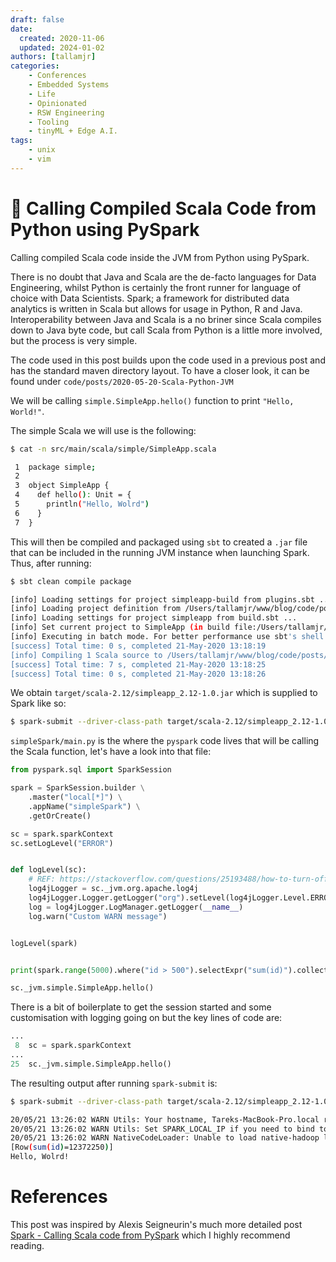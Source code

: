 ```yaml
---
draft: false
date:
  created: 2020-11-06
  updated: 2024-01-02
authors: [tallamjr]
categories:
    - Conferences
    - Embedded Systems
    - Life
    - Opinionated
    - RSW Engineering
    - Tooling
    - tinyML + Edge A.I.
tags:
    - unix
    - vim
---
```


# 🐍 **Calling Compiled Scala Code from Python using PySpark**

Calling compiled Scala code inside the JVM from Python using PySpark.

<!-- more -->

There is no doubt that Java and Scala are the de-facto languages for Data Engineering, whilst Python
is certainly the front runner for language of choice with Data Scientists. Spark; a framework for
distributed data analytics is written in Scala but allows for usage in Python, R and Java.
Interoperability between Java and Scala is a no briner since Scala compiles down to Java byte code,
but call Scala from Python is a little more involved, but the process is very simple.

The code used in this post builds upon the code used in a previous post and has the standard maven
directory layout. To have a closer look, it can be found under `code/posts/2020-05-20-Scala-Python-JVM`

We will be calling `simple.SimpleApp.hello()` function to print `"Hello, World!"`.


The simple Scala we will use is the following:

```bash
$ cat -n src/main/scala/simple/SimpleApp.scala

 1	package simple;
 2
 3	object SimpleApp {
 4	  def hello(): Unit = {
 5	    println("Hello, Wolrd")
 6	  }
 7	}

```

This will then be compiled and packaged using `sbt` to created a `.jar` file that can be included in
the running JVM instance when launching Spark. Thus, after running:

```bash
$ sbt clean compile package

[info] Loading settings for project simpleapp-build from plugins.sbt ...
[info] Loading project definition from /Users/tallamjr/www/blog/code/posts/2020-05-20-Scala-Python-JVM/simpleApp/project
[info] Loading settings for project simpleapp from build.sbt ...
[info] Set current project to SimpleApp (in build file:/Users/tallamjr/www/blog/code/posts/2020-05-20-Scala-Python-JVM/simpleApp/)
[info] Executing in batch mode. For better performance use sbt's shell
[success] Total time: 0 s, completed 21-May-2020 13:18:19
[info] Compiling 1 Scala source to /Users/tallamjr/www/blog/code/posts/2020-05-20-Scala-Python-JVM/simpleApp/target/scala-2.12/classes ...
[success] Total time: 7 s, completed 21-May-2020 13:18:25
[success] Total time: 0 s, completed 21-May-2020 13:18:26

```

We obtain `target/scala-2.12/simpleapp_2.12-1.0.jar` which is supplied to Spark like so:

```bash
$ spark-submit --driver-class-path target/scala-2.12/simpleapp_2.12-1.0.jar simpleSpark/main.py

```

`simpleSpark/main.py` is the where the `pyspark` code lives that will be calling the Scala function,
let's have a look into that file:

```python
from pyspark.sql import SparkSession

spark = SparkSession.builder \
    .master("local[*]") \
    .appName("simpleSpark") \
    .getOrCreate()

sc = spark.sparkContext
sc.setLogLevel("ERROR")


def logLevel(sc):
    # REF: https://stackoverflow.com/questions/25193488/how-to-turn-off-info-logging-in-spark
    log4jLogger = sc._jvm.org.apache.log4j
    log4jLogger.Logger.getLogger("org").setLevel(log4jLogger.Level.ERROR)
    log = log4jLogger.LogManager.getLogger(__name__)
    log.warn("Custom WARN message")


logLevel(spark)


print(spark.range(5000).where("id > 500").selectExpr("sum(id)").collect())

sc._jvm.simple.SimpleApp.hello()

```

There is a bit of boilerplate to get the session started and some customisation with logging going
on but the key lines of code are:

```python
...
 8  sc = spark.sparkContext
...
25  sc._jvm.simple.SimpleApp.hello()
```

The resulting output after running `spark-submit` is:

```bash
$ spark-submit --driver-class-path target/scala-2.12/simpleapp_2.12-1.0.jar simpleSpark/main.py

20/05/21 13:26:02 WARN Utils: Your hostname, Tareks-MacBook-Pro.local resolves to a loopback address: 127.0.0.1; using 192.168.0.178 instead (on interface en0)
20/05/21 13:26:02 WARN Utils: Set SPARK_LOCAL_IP if you need to bind to another address
20/05/21 13:26:02 WARN NativeCodeLoader: Unable to load native-hadoop library for your platform... using builtin-java classes where applicable
[Row(sum(id)=12372250)]
Hello, Wolrd!
```

# References

This post was inspired by Alexis Seigneurin's much more detailed post [Spark - Calling Scala code from PySpark](https://aseigneurin.github.io/2016/09/01/spark-calling-scala-code-from-pyspark.html) which I highly recommend reading.
